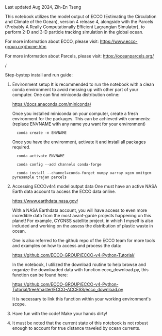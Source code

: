 Last updated Aug 2024, Zih-En Tseng

This notebook utilizes the model output of ECCO (Estimating the Circulation and Climate of the Ocean), version 4 release 4,
alongside with the Parcels (Probably A Really Computationally Efficient Lagrangian Simulator),
to perform 2-D and 3-D particle tracking simulation in the global ocean.

For more information about ECCO, please visit:
    https://www.ecco-group.org/home.htm

For more information about Parcels, please visit:
    https://oceanparcels.org/

/

Step-bystep install and run guide:

1. Environment setup
   It is recommended to run the notebook with a clean conda environment to avoid messing up with other part of your computer.
   One can find miniconda distribution online:
   
     https://docs.anaconda.com/miniconda/
   
   Once you installed miniconda on your computer, create a fresh environment for the packages.
   This can be achieved with comments:
   (replace ENVNAME with any name you want for your environment)
   
         conda create -n ENVNAME

   Once you have the environment, activate it and install all packages required.
   
         conda activate ENVNAME
   
         conda config --add channels conda-forge
   
         conda install --channel=conda-forget numpy xarray xgcm xmitgcm pyresample trajan parcels

3. Accessing ECCOv4r4 model output data
   One must have an active NASA Earth data account to access the ECCO data online.
   
     https://www.earthdata.nasa.gov/

   With a NASA Earthdata account, you will have access to even more incredible data from the most avant-garde projects happening on this planet!
   For example, CYGNSS satellite project, in which I myself is also included and working on the assess the distribution of plastic waste in ocean.
   
   One is also referred to the github repo of the ECCO team for more tools and examples on how to access and process the data:
   
   https://github.com/ECCO-GROUP/ECCO-v4-Python-Tutorial/
   
   In the notebook, I utilized the download routine to help browse and organize the downloaded data with function ecco_download.py,
   this function can be found here:
   
   https://github.com/ECCO-GROUP/ECCO-v4-Python-Tutorial/tree/master/ECCO-ACCESS/ecco_download.py

   It is necessary to link this function within your working environment's scope.

5. Have fun with the code! Make your hands dirty!

6. It must be noted that the current state of this notebook is not robust enough to account for true distance traveled by ocean currents.










